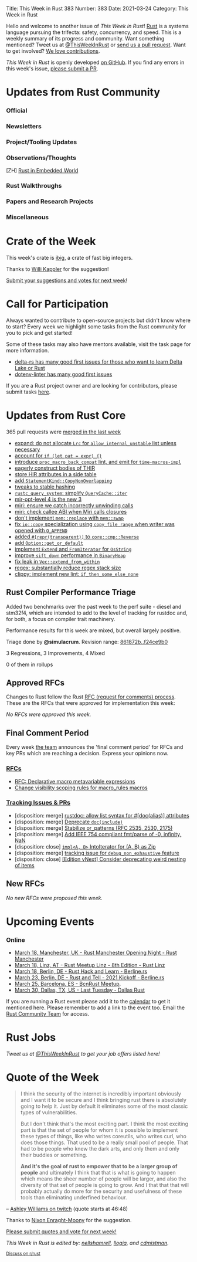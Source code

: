 Title: This Week in Rust 383
Number: 383
Date: 2021-03-24
Category: This Week in Rust

Hello and welcome to another issue of *This Week in Rust*!
[Rust](http://rust-lang.org) is a systems language pursuing the trifecta: safety, concurrency, and speed.
This is a weekly summary of its progress and community.
Want something mentioned? Tweet us at [@ThisWeekInRust](https://twitter.com/ThisWeekInRust) or [send us a pull request](https://github.com/rust-lang/this-week-in-rust).
Want to get involved? [We love contributions](https://github.com/rust-lang/rust/blob/master/CONTRIBUTING.md).

*This Week in Rust* is openly developed [on GitHub](https://github.com/rust-lang/this-week-in-rust).
If you find any errors in this week's issue, [please submit a PR](https://github.com/rust-lang/this-week-in-rust/pulls).

# Updates from Rust Community

### Official

### Newsletters

### Project/Tooling Updates

### Observations/Thoughts

[ZH] [Rust in Embedded World](https://zhuanlan.zhihu.com/p/352945545)

### Rust Walkthroughs

### Papers and Research Projects

### Miscellaneous

# Crate of the Week

This week's crate is [ibig](https://github.com/tczajka/ibig-rs), a crate of fast big integers.

Thanks to [Willi Kappler](https://users.rust-lang.org/t/crate-of-the-week/2704/889) for the suggestion!

[Submit your suggestions and votes for next week][submit_crate]!

[submit_crate]: https://users.rust-lang.org/t/crate-of-the-week/2704

# Call for Participation

Always wanted to contribute to open-source projects but didn't know where to start?
Every week we highlight some tasks from the Rust community for you to pick and get started!

Some of these tasks may also have mentors available, visit the task page for more information.

* [delta-rs has many good first issues for those who want to learn Delta Lake or Rust](https://github.com/delta-io/delta-rs/issues?q=is%3Aissue+is%3Aopen+label%3A%22good+first+issue%22)
* [dotenv-linter has many good first issues](https://github.com/dotenv-linter/dotenv-linter/issues/390)

If you are a Rust project owner and are looking for contributors, please submit tasks [here][guidelines].

[guidelines]: https://users.rust-lang.org/t/twir-call-for-participation/4821

# Updates from Rust Core

365 pull requests were [merged in the last week][merged]

[merged]: https://github.com/search?q=is%3Apr+org%3Arust-lang+is%3Amerged+merged%3A2021-03-08..2021-03-15

* [expand: do not allocate `Lrc` for `allow_internal_unstable` list unless necessary](https://github.com/rust-lang/rust/pull/82422)
* [account for `if (let pat = expr) {}`](https://github.com/rust-lang/rust/pull/82854)
* [introduce `proc_macro_back_compat` lint, and emit for `time-macros-impl`](https://github.com/rust-lang/rust/pull/83127)
* [eagerly construct bodies of THIR](https://github.com/rust-lang/rust/pull/82495)
* [store HIR attributes in a side table](https://github.com/rust-lang/rust/pull/79519)
* [add `StatementKind::CopyNonOverlapping`](https://github.com/rust-lang/rust/pull/77511)
* [tweaks to stable hashing](https://github.com/rust-lang/rust/pull/83064)
* [`rustc_query_system`: simplify `QueryCache::iter`](https://github.com/rust-lang/rust/pull/83069)
* [mir-opt-level 4 is the new 3](https://github.com/rust-lang/miri/pull/1737)
* [miri: ensure we catch incorrectly unwinding calls](https://github.com/rust-lang/miri/pull/1744)
* [miri: check callee ABI when Miri calls closures](https://github.com/rust-lang/miri/pull/1743)
* [don't implement `mem::replace` with `mem::swap`](https://github.com/rust-lang/rust/pull/83022)
* [fix `io::copy` specialization using `copy_file_range` when writer was opened with `O_APPEND`](https://github.com/rust-lang/rust/pull/82417)
* [added `#[repr(transparent)]` to `core::cmp::Reverse`](https://github.com/rust-lang/rust/pull/81879)
* [add `Option::get_or_default`](https://github.com/rust-lang/rust/pull/82849)
* [implement `Extend` and `FromIterator` for `OsString`](https://github.com/rust-lang/rust/pull/82121)
* [improve `sift_down` performance in `BinaryHeap`](https://github.com/rust-lang/rust/pull/81127)
* [fix leak in `Vec::extend_from_within`](https://github.com/rust-lang/rust/pull/82760)
* [regex: substantially reduce regex stack size](https://github.com/rust-lang/regex/pull/752)
* [clippy: implement new lint: `if_then_some_else_none`](https://github.com/rust-lang/rust-clippy/pull/6859)

## Rust Compiler Performance Triage

Added two benchmarks over the past week to the perf suite - diesel and stm32f4,
which are intended to add to the level of tracking for rustdoc and, for both, a
focus on compiler trait machinery.

Performance results for this week are mixed, but overall largely positive.

Triage done by **@simulacrum**.
Revision range: [861872b..f24ce9b0](https://perf.rust-lang.org/?start=861872bc453bde79b83ff99d443d035225f10e87&end=f24ce9b0140d9be5a336954e878d0c1522966bb8&absolute=false&stat=instructions%3Au)

3 Regressions, 3 Improvements, 4 Mixed

0 of them in rollups

## Approved RFCs

Changes to Rust follow the Rust [RFC (request for comments) process](https://github.com/rust-lang/rfcs#rust-rfcs). These
are the RFCs that were approved for implementation this week:

*No RFCs were approved this week.*

## Final Comment Period

Every week [the team](https://www.rust-lang.org/team.html) announces the
'final comment period' for RFCs and key PRs which are reaching a
decision. Express your opinions now.

### [RFCs](https://github.com/rust-lang/rfcs/labels/final-comment-period)

* [RFC: Declarative macro metavariable expressions](https://github.com/rust-lang/rfcs/pull/3086)
* [Change visibility scoping rules for macro_rules macros](https://github.com/rust-lang/rfcs/pull/3067)

### [Tracking Issues & PRs](https://github.com/rust-lang/rust/labels/final-comment-period)

* [disposition: merge] [rustdoc: allow list syntax for #[doc(alias)] attributes](https://github.com/rust-lang/rust/pull/82846)
* [disposition: merge] [Deprecate `doc(include)`](https://github.com/rust-lang/rust/pull/82539)
* [disposition: merge] [Stabilize or_patterns (RFC 2535, 2530, 2175)](https://github.com/rust-lang/rust/pull/79278)
* [disposition: merge] [Add IEEE 754 compliant fmt/parse of -0, infinity, NaN](https://github.com/rust-lang/rust/pull/78618)
* [disposition: close] [`impl<A, B>` IntoIterator for (A, B) as Zip](https://github.com/rust-lang/rust/pull/78204)
* [disposition: merge] [tracking issue for `debug_non_exhaustive` feature](https://github.com/rust-lang/rust/issues/67364)
* [disposition: close] [[Edition vNext] Consider deprecating weird nesting of items](https://github.com/rust-lang/rust/issues/65516)

## New RFCs

*No new RFCs were proposed this week.*

# Upcoming Events

### Online
* [March 18, Manchester, UK - Rust Manchester Opening Night - Rust Manchester](https://www.meetup.com/rust-manchester/events/276567843/)
* [March 18, Linz, AT - Rust Meetup Linz - 8th Edition - Rust Linz](https://www.meetup.com/Rust-Linz/events/276520435)
* [March 18, Berlin, DE - Rust Hack and Learn - Berline.rs](https://www.meetup.com/opentechschool-berlin/events/txcprryccfbxb/)
* [March 23, Berlin, DE - Rust and Tell - 2021 Kickoff - Berline.rs](https://berline.rs/2021/03/23/rust-and-tell.html)
* [March 25. Barcelona, ES - BcnRust Meetup](https://www.meetup.com/es-ES/BcnRust/events/276796209/).
* [March 30, Dallas, TX, US - Last Tuesday - Dallas Rust](https://www.meetup.com/Dallas-Rust/events/jqxqwryccfbnc/)

If you are running a Rust event please add it to the [calendar] to get
it mentioned here. Please remember to add a link to the event too.
Email the [Rust Community Team][community] for access.

[calendar]: https://www.google.com/calendar/embed?src=apd9vmbc22egenmtu5l6c5jbfc%40group.calendar.google.com
[community]: mailto:community-team@rust-lang.org

# Rust Jobs

*Tweet us at [@ThisWeekInRust](https://twitter.com/ThisWeekInRust) to get your job offers listed here!*

# Quote of the Week

> I think the security of the internet is incredibly important obviously and I want it to be secure and I think bringing rust there is absolutely going to help it. Just by default it eliminates some of the most classic types of vulnerabilities.
>
> But I don't think that's the most exciting part. I think the most exciting part is that the set of people for whom it is possible to implement these types of things, like who writes coreutils, who writes curl, who does those things. That used to be a really small pool of people. That had to be people who knew the dark arts, and only them and only their buddies or something.
>
> **And it's the goal of rust to empower that to be a larger group of people** and ultimately I think that that is what is going to happen which means the sheer number of people will be larger, and also the diversity of that set of people is going to grow. And I that that that will probably actually do more for the security and usefulness of these tools than eliminating underfined behaviour.

– [Ashley Williams on twitch](https://www.twitch.tv/videos/946905598) (quote starts at 46:48)

Thanks to [Nixon Enraght-Moony](https://users.rust-lang.org/t/twir-quote-of-the-week/328/1014) for the suggestion.

[Please submit quotes and vote for next week!](https://users.rust-lang.org/t/twir-quote-of-the-week/328)

*This Week in Rust is edited by: [nellshamrell](https://github.com/nellshamrell), [llogiq](https://github.com/llogiq), and [cdmistman](https://github.com/cdmistman).*

<small>[Discuss on r/rust](https://www.reddit.com/r/rust/comments/k5nsab/this_week_in_rust_367/)</small>
